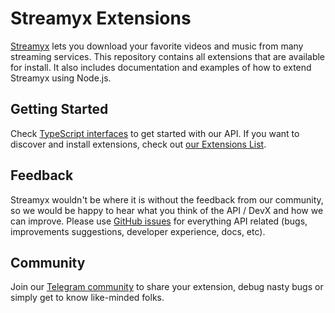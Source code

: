 # Streamyx Extensions

[Streamyx](https://streamyx.ru) lets you download your favorite videos and music from many streaming services. This repository contains all extensions that are available for install. It also includes documentation and examples of how to extend Streamyx using Node.js.

## Getting Started

Check [TypeScript interfaces](https://github.com/vitalygashkov/streamyx/tree/main/packages/api/types) to get started with our API. If you want to discover and install extensions, check out [our Extensions List](https://github.com/vitalygashkov/streamyx-extensions/tree/main/extensions/).

## Feedback

Streamyx wouldn't be where it is without the feedback from our community, so we would be happy to hear what you think of the API / DevX and how we can improve. Please use [GitHub issues](https://github.com/vitalygashkov/streamyx-extensions/issues/new) for everything API related (bugs, improvements suggestions, developer experience, docs, etc).

## Community

Join our [Telegram community](https://t.me/streamyxtalks) to share your extension, debug nasty bugs or simply get to know like-minded folks.
